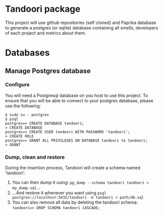 # Tandoori package

This project will use github repositories (self cloned) and Paprika database
to generate a postgres (or sqlite) database containing all smells, developers of each project
 and metrics about them.

# Databases 

## Manage Postgres database

### Configure

You will need a Postgresql database on you host to use this project.
To ensure that you will be able to connect to your postgres database, please use the following:

    $ sudo su - postgres
    $ psql
    postgres=> CREATE DATABASE tandoori;
    > CREATE DATABASE
    postgres=> CREATE USER tandoori WITH PASSWORD 'tandoori';
    > CREATE ROLE
    postgres=> GRANT ALL PRIVILEGES ON DATABASE tandoori to tandoori;
    > GRANT


### Dump, clean and restore

During the insertion process, Tandoori will create a schema named 'tandoori'.

1. You can then dump it using: `pg_dump --schema tandoori tandoori > my_dump.sql`...
2. ...And restore it whenever you want using `psql postgres://localhost:5432/tandoori -U tandoori < path/db.sql`
3. You can also remove all data by deleting the tandoori schema: `tandoori=> DROP SCHEMA tandoori CASCADE;`

